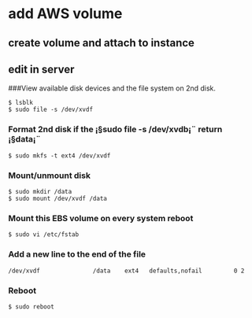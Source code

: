 # add AWS volume
## create volume and attach to instance
## edit in server
###View available disk devices and the file system on 2nd disk.
~~~
$ lsblk
$ sudo file -s /dev/xvdf
~~~
### Format 2nd disk if the ¡§sudo file -s /dev/xvdb¡¨ return ¡§data¡¨
~~~
$ sudo mkfs -t ext4 /dev/xvdf
~~~
### Mount/unmount disk
~~~
$ sudo mkdir /data
$ sudo mount /dev/xvdf /data
~~~
### Mount this EBS volume on every system reboot
~~~
$ sudo vi /etc/fstab
~~~
### Add a new line to the end of the file
~~~
/dev/xvdf               /data    ext4   defaults,nofail         0 2
~~~
### Reboot
~~~
$ sudo reboot
~~~
